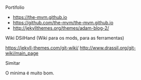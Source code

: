 Portifolio

- https://the-mvm.github.io
- https://github.com/the-mvm/the-mvm.github.io
- http://jekyllthemes.org/themes/adam-blog-2/

Wiki DSilHand (Wiki para os mods, para as ferramentas)

https://jekyll-themes.com/git-wiki/
http://www.drassil.org/git-wiki/main_page


Simitar 

O minima é muito bom. 







